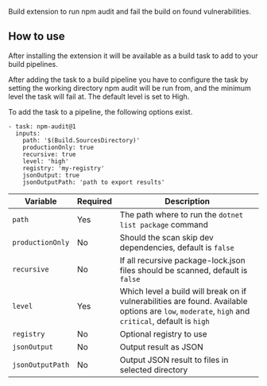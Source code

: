 Build extension to run npm audit and fail the build on found vulnerabilities.

## How to use
After installing the extension it will be available as a build task to add to your build pipelines.

After adding the task to a build pipeline you have to configure the task by setting the working directory npm audit will be run from, and the minimum level the task will fail at. The default level is set to High.

To add the task to a pipeline, the following options exist.

```
- task: npm-audit@1
  inputs:
    path: '$(Build.SourcesDirectory)'
    productionOnly: true
    recursive: true
    level: 'high'
    registry: 'my-registry'
    jsonOutput: true
    jsonOutputPath: 'path to export results'
```

| Variable         | Required | Description                                                                                                                                       |
| ---------------- | -------- | ------------------------------------------------------------------------------------------------------------------------------------------------- |
| `path`           | Yes      | The path where to run the `dotnet list package` command                                                                                           |
| `productionOnly` | No       | Should the scan skip dev dependencies, default is `false`                                                                                         |
| `recursive`      | No       | If all recursive package-lock.json files should be scanned, default is `false`                                                                    |
| `level`          | Yes      | Which level a build will break on if vulnerabilities are found. Available options are `low`, `moderate`, `high` and `critical`, default is `high` |
| `registry`       | No       | Optional registry to use                                                                                                                          |
| `jsonOutput`     | No       | Output result as JSON                                                                                                                             |
| `jsonOutputPath` | No       | Output JSON result to files in selected directory                                                                                                 |
